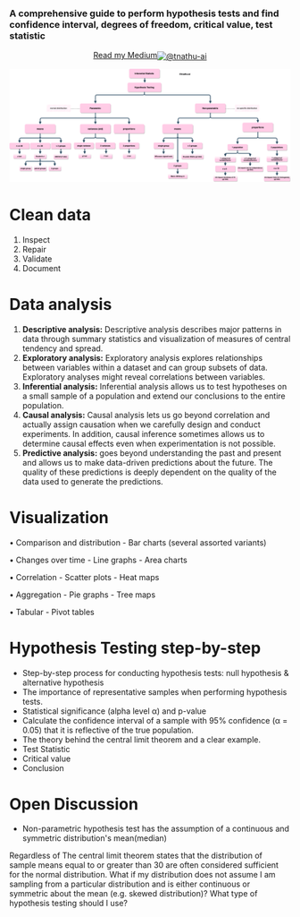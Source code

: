 ### A comprehensive guide to perform hypothesis tests and find confidence interval, degrees of freedom, critical value, test statistic

<p align="center">
<a href="https://tnathu-ai.medium.com/parametric-and-non-parametric-tests-case-study-in-python-1b647c1df3af" target="blank">Read my Medium<img align="center" src="https://raw.githubusercontent.com/rahuldkjain/github-profile-readme-generator/master/src/images/icons/Social/medium.svg" alt="@tnathu-ai" height="30" width="40" /></a>
</p>

![tree map for summary](media/images/hypothesis-testing.png)

# Clean data
1. Inspect
2. Repair
3. Validate
4. Document

# Data analysis
1. **Descriptive analysis:** Descriptive analysis describes major patterns in data through summary statistics and visualization of measures of central tendency and spread.
2. **Exploratory analysis:** Exploratory analysis explores relationships between variables within a dataset and can group subsets of data. Exploratory analyses might reveal correlations between variables.
3. **Inferential analysis:** Inferential analysis allows us to test hypotheses on a small sample of a population and extend our conclusions to the entire population.
4. **Causal analysis:** Causal analysis lets us go beyond correlation and actually assign causation when we carefully design and conduct experiments. In addition, causal inference sometimes allows us to determine causal effects even when experimentation is not possible.
5. **Predictive analysis:** goes beyond understanding the past and present and allows us to make data-driven predictions about the future. The quality of these predictions is deeply dependent on the quality of the data used to generate the predictions.

# Visualization

• Comparison and distribution
    - Bar charts (several assorted variants)
    
• Changes over time
    - Line graphs
    - Area charts
    
• Correlation
    - Scatter plots
    - Heat maps
    
• Aggregation
    - Pie graphs
    - Tree maps
    
• Tabular
    - Pivot tables




# Hypothesis Testing step-by-step
+ Step-by-step process for conducting hypothesis tests: null hypothesis & alternative hypothesis
+ The importance of representative samples when performing hypothesis tests.
+ Statistical significance (alpha level α) and p-value
+ Calculate the confidence interval of a sample with 95% confidence (α = 0.05) that it is reflective of the true population.
+ The theory behind the central limit theorem and a clear example.
+ Test Statistic
+ Critical value
+ Conclusion



# Open Discussion
+ Non-parametric hypothesis test has the assumption of a continuous and symmetric distribution's mean(median)

Regardless of The central limit theorem states that the distribution of sample means equal to or greater than 30 are often considered sufficient for the normal distribution. What if my distribution does not assume I am sampling from a particular distribution and is either continuous or symmetric about the mean (e.g. skewed distribution)? What type of hypothesis testing should I use?

